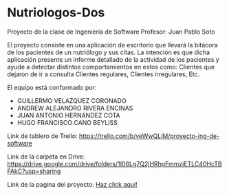 # Nutriologos-Dos
Proyecto de la clase de Ingeniería de Software
Profesor: Juan Pablo Soto

El proyecto consiste en una aplicación de escritorio que llevará la bitácora de los pacientes de un nutriólogo y sus citas.
La intención es que dicha aplicación presente un informe detallado de la actividad de los pacientes y ayude a detectar distintos
comportamientos en estos como:
Clientes que dejaron de ir a consulta
Clientes regulares,
Clientes irregulares,
Etc.

El equipo está conformado por:

- GUILLERMO VELAZQUEZ CORONADO
- ANDREW ALEJANDRO RIVERA ENCINAS
- JUAN ANTONIO HERNANDEZ COTA
- HUGO FRANCISCO CANO BEYLISS

Link de tablero de Trello: 
https://trello.com/b/veWwQLjM/proyecto-ing-de-software

Link de la carpeta en Drive:
https://drive.google.com/drive/folders/1I06Lg7Q2jHRhpFmmzjETLC40HcTBFAkC?usp=sharing

Link de la pagina del proyecto:
[Haz click aquí!](https://guillermovc.github.io/Nutriologos-Dos/ "Nutriologos Dos")


